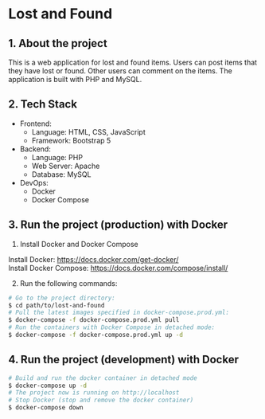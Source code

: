 # Lost and Found

## 1. About the project

This is a web application for lost and found items. Users can post items that they have lost or found. Other users can comment on the items. The application is built with PHP and MySQL.

## 2. Tech Stack

- Frontend:
  - Language: HTML, CSS, JavaScript
  - Framework: Bootstrap 5
- Backend:
  - Language: PHP
  - Web Server: Apache
  - Database: MySQL
- DevOps:
  - Docker
  - Docker Compose

## 3. Run the project (production) with Docker

1. Install Docker and Docker Compose

Install Docker: https://docs.docker.com/get-docker/  
Install Docker Compose: https://docs.docker.com/compose/install/

2. Run the following commands:

```bash
# Go to the project directory:
$ cd path/to/lost-and-found
# Pull the latest images specified in docker-compose.prod.yml:
$ docker-compose -f docker-compose.prod.yml pull
# Run the containers with Docker Compose in detached mode:
$ docker-compose -f docker-compose.prod.yml up -d
```

## 4. Run the project (development) with Docker

```bash
# Build and run the docker container in detached mode
$ docker-compose up -d
# The project now is running on http://localhost
# Stop Docker (stop and remove the docker container)
$ docker-compose down
```
